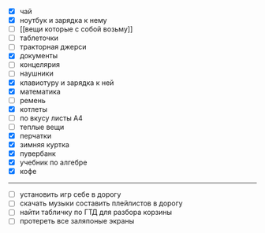 - [x] чай
- [x] ноутбук и зарядка к нему
- [ ] [[вещи которые с собой возьму]]
- [ ] таблеточки
- [ ] тракторная джерси
- [x] документы
- [ ] концелярия
- [ ] наушники
- [x] клавиотуру и зарядка к ней
- [x] математика
- [ ] ремень
- [x] котлеты
- [ ] по вкусу листы А4
- [ ] теплые вещи
- [x] перчатки
- [x] зимняя куртка
- [x] пувербанк
- [x] учебник по алгебре
- [x] кофе
---
- [ ] установить игр себе в дорогу
- [ ] скачать музыки составить плейлистов в дорогу
- [ ] найти табличку по ГТД для разбора корзины
- [ ] протереть все заляпоные экраны
